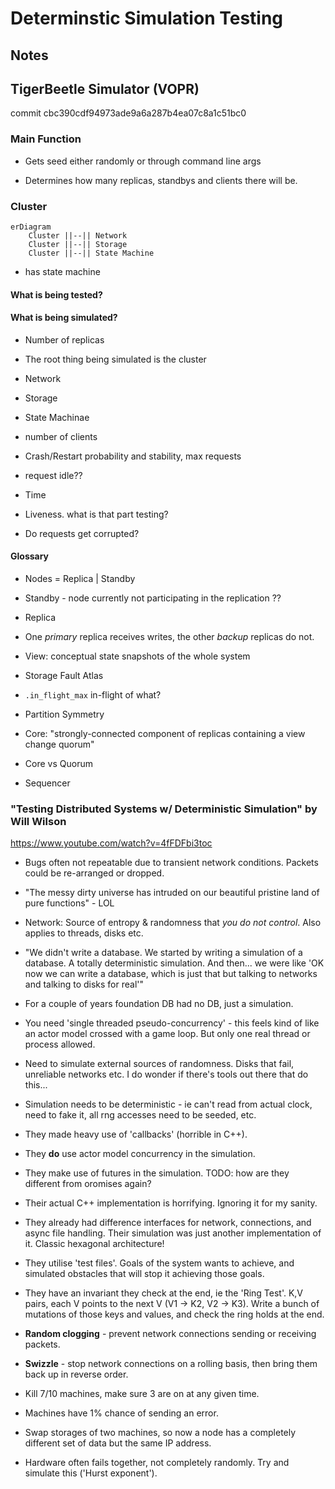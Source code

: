 # Determinstic Simulation Testing

## Notes

## TigerBeetle Simulator (VOPR)

commit cbc390cdf94973ade9a6a287b4ea07c8a1c51bc0 

### Main Function

- Gets seed either randomly or through command line args

- Determines how many replicas, standbys and clients there will be.

### Cluster

```mermaid
erDiagram
    Cluster ||--|| Network
    Cluster ||--|| Storage
    Cluster ||--|| State Machine
```



- has state machine

#### What is being tested?

#### What is being simulated?

- Number of replicas

- The root thing being simulated is the cluster

- Network

- Storage

- State Machinae

- number of clients

- Crash/Restart probability and stability, max requests

- request idle??

- Time

- Liveness. what is that part testing?

- Do requests get corrupted?

#### Glossary

- Nodes = Replica | Standby

- Standby - node currently not participating in the replication ??

- Replica

- One *primary* replica receives writes, the other *backup* replicas do not.

- View: conceptual state snapshots of the whole system

- Storage Fault Atlas 

- `.in_flight_max` in-flight of what?

- Partition Symmetry

- Core: "strongly-connected component of replicas containing a view change quorum"

- Core vs Quorum

- Sequencer

### "Testing Distributed Systems w/ Deterministic Simulation" by Will Wilson

https://www.youtube.com/watch?v=4fFDFbi3toc

- Bugs often not repeatable due to transient network conditions. Packets could be re-arranged or dropped.

- "The messy dirty universe has intruded on our beautiful pristine land of pure functions" - LOL

- Network: Source of entropy & randomness that *you do not control*. Also applies to threads, disks etc.

- "We didn't write a database. We started by writing a simulation of a database. A totally deterministic simulation. And then... we were like 'OK now we can write a database, which is just that but talking to networks and talking to disks for real'"

- For a couple of years foundation DB had no DB, just a simulation.

- You need 'single threaded pseudo-concurrency' - this feels kind of like an actor model crossed with a game loop. But only one real thread or process allowed.

- Need to simulate external sources of randomness. Disks that fail, unreliable networks etc. I do wonder if there's tools out there that do this...

- Simulation needs to be deterministic - ie can't read from actual clock, need to fake it, all rng accesses need to be seeded, etc.

- They made heavy use of 'callbacks' (horrible in C++).

- They **do** use actor model concurrency in the simulation.

- They make use of futures in the simulation. TODO: how are they different from oromises again?

- Their actual C++ implementation is horrifying. Ignoring it for my sanity.

- They already had difference interfaces for network, connections, and async file handling. Their simulation was just another implementation of it. Classic hexagonal architecture!

- They utilise 'test files'. Goals of the system wants to achieve, and simulated obstacles that will stop it achieving those goals.

- They have an invariant they check at the end, ie the 'Ring Test'. K,V pairs, each V points to the next V (V1 -> K2, V2 -> K3). Write a bunch of mutations of those keys and values, and check the ring holds at the end.

- **Random clogging** - prevent network connections sending or receiving packets.

- **Swizzle** - stop network connections on a rolling basis, then bring them back up in reverse order. 

- Kill 7/10 machines, make sure 3 are on at any given time.

- Machines have 1% chance of sending an error.

- Swap storages of two machines, so now a node has a completely different set of data but the same IP address.

- Hardware often fails together, not completely randomly. Try and simulate this ('Hurst exponent').
